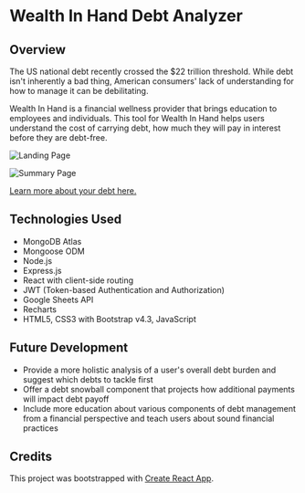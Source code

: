 # Wealth In Hand Debt Analyzer

## Overview
The US national debt recently crossed the $22 trillion threshold. While debt isn't inherently a bad thing, American consumers' lack of  understanding for how to manage it can be debilitating.

Wealth In Hand is a financial wellness provider that brings education to employees and individuals. This tool for Wealth In Hand helps users understand the cost of carrying debt, how much they will pay in interest before they are debt-free.

![Landing Page](https://i.imgur.com/iYAEPP6.png)

![Summary Page](https://i.imgur.com/Hzw29fo.png)

[Learn more about your debt here.](https://wealth-in-hand-debt-tracker.herokuapp.com/)


## Technologies Used
  * MongoDB Atlas
  * Mongoose ODM
  * Node.js
  * Express.js
  * React with client-side routing
  * JWT (Token-based Authentication and Authorization)
  * Google Sheets API
  * Recharts
  * HTML5, CSS3 with Bootstrap v4.3, JavaScript

## Future Development
  * Provide a more holistic analysis of a user's overall debt burden and suggest which debts to tackle first
  * Offer a debt snowball component that projects how additional payments will impact debt payoff
  * Include more education about various components of debt management from a financial perspective and teach users about sound financial practices


## Credits
This project was bootstrapped with [Create React App](https://github.com/facebook/create-react-app).

